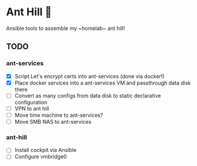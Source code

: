 # Ant Hill 🐜

Ansible tools to assemble my ~homelab~ ant hill!

## TODO

### ant-services

- [X] Script Let's encrypt certs into ant-services (done via docker!)
- [X] Place docker services into a ant-services VM and passthrough data disk there
- [ ] Convert as many configs from data disk to static declarative configuration
- [ ] VPN to ant hill
- [ ] Move time machine to ant-services?
- [ ] Move SMB NAS to ant-services

### ant-hill

- [ ] Install cockpit via Ansible
- [ ] Configure vmbridge0